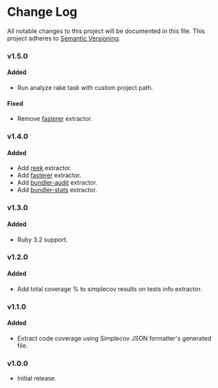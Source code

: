 # Change Log
All notable changes to this project will be documented in this file.
This project adheres to [Semantic Versioning](http://semver.org/).

### v1.5.0
#### Added

* Run analyze rake task with custom project path.
#### Fixed

* Remove [fasterer](https://github.com/DamirSvrtan/fasterer) extractor.
### v1.4.0
#### Added

* Add [reek](https://github.com/troessner/reek) extractor.
* Add [fasterer](https://github.com/DamirSvrtan/fasterer) extractor.
* Add [bundler-audit](https://github.com/rubysec/bundler-audit) extractor.
* Add [bundler-stats](https://github.com/jmmastey/bundler-stats) extractor.

### v1.3.0

#### Added

* Ruby 3.2 support.

### v1.2.0

#### Added

* Add total coverage % to simplecov results on tests info extractor.

### v1.1.0

#### Added

* Extract code coverage using Simplecov JSON formatter's generated file.

### v1.0.0

* Initial release.
